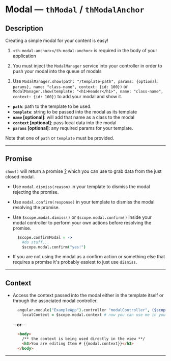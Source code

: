 # Modal — `thModal` / `thModalAnchor`

## Description

Creating a simple modal for your content is easy!

1. `<th-modal-anchor></th-modal-anchor>` is required in the body of your application

2. You must inject the `ModalManager` service into your controller in order to push your modal into the queue of modals

3. Use
  `ModalManager.show(path: "/template-path", params: {optional: params}, name: "class-name", context: {id: 100})` or `ModalManager.show(template: "<h1>Header</h1>", name: "class-name", context: {id: 100})`
  to add your modal and show it.

  - **`path`**: path to the template to be used.
  - **`template`**: string to be passed into the modal as its template
  - **`name` [optional]**: will add that name as a class to the modal
  - **`context` [optional]**: pass local data into the modal
  - **`params` [optional]**: any required params for your template.


  Note that one of `path` or `template` must be provided.

---

## Promise

`show()` will return a promise [?](http://andyshora.com/promises-angularjs-explained-as-cartoon.html "Learn about promises") which you can use to grab data from the just closed modal.

  - Use `modal.dismiss(reason)` in your template to dismiss the modal rejecting the promise.

  - Use `modal.confirm(response)` in your template to dismiss the modal resolving the promise.

  - Use `$scope.modal.dimiss()` or `$scope.modal.confirm()` inside your modal controller to perform your own actions before resolving the promise.

      ```coffeescript
        $scope.confirmModal = ->
          #do stuff...
          $scope.modal.confirm("yes!")
      ```

- If you are not using the modal as a confirm action or something else that requires a promise it's probably easiest to just use `dismiss`.

---

## Context

- Access the context passed into the modal either in the template itself or through the associated modal controller.

    ```coffeescript
      angular.module("ExampleApp").controller "modalController", ($scope) ->
        localContext = $scope.modal.context # now you can use me in your controller
    ```
    --**or**--
    ```HTML
      <body>
        /** the context is being used directly in the view **/
        <h3>You are editing Item # {{modal.context}}</h3>
      </body>
    ```

---
